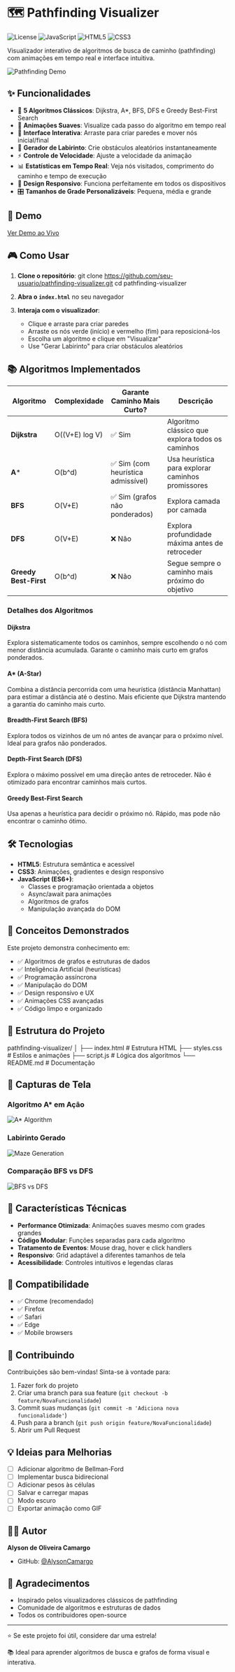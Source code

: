 # 🗺️ Pathfinding Visualizer

![License](https://img.shields.io/badge/license-MIT-blue.svg)
![JavaScript](https://img.shields.io/badge/javascript-ES6+-yellow.svg)
![HTML5](https://img.shields.io/badge/html-5-orange.svg)
![CSS3](https://img.shields.io/badge/css-3-blue.svg)

Visualizador interativo de algoritmos de busca de caminho (pathfinding) com animações em tempo real e interface intuitiva.

![Pathfinding Demo](https://via.placeholder.com/800x400?text=Pathfinding+Visualizer+Demo)

## ✨ Funcionalidades

- 🧭 **5 Algoritmos Clássicos**: Dijkstra, A*, BFS, DFS e Greedy Best-First Search
- 🎨 **Animações Suaves**: Visualize cada passo do algoritmo em tempo real
- 🎯 **Interface Interativa**: Arraste para criar paredes e mover nós inicial/final
- 🧱 **Gerador de Labirinto**: Crie obstáculos aleatórios instantaneamente
- ⚡ **Controle de Velocidade**: Ajuste a velocidade da animação
- 📊 **Estatísticas em Tempo Real**: Veja nós visitados, comprimento do caminho e tempo de execução
- 📱 **Design Responsivo**: Funciona perfeitamente em todos os dispositivos
- 🎛️ **Tamanhos de Grade Personalizáveis**: Pequena, média e grande

## 🚀 Demo

[Ver Demo ao Vivo]()

## 🎮 Como Usar

1. **Clone o repositório**:
git clone https://github.com/seu-usuario/pathfinding-visualizer.git
cd pathfinding-visualizer


2. **Abra o `index.html`** no seu navegador

3. **Interaja com o visualizador**:
   - Clique e arraste para criar paredes
   - Arraste os nós verde (início) e vermelho (fim) para reposicioná-los
   - Escolha um algoritmo e clique em "Visualizar"
   - Use "Gerar Labirinto" para criar obstáculos aleatórios

## 📚 Algoritmos Implementados

| Algoritmo | Complexidade | Garante Caminho Mais Curto? | Descrição |
|-----------|-------------|------------------------------|-----------|
| **Dijkstra** | O((V+E) log V) | ✅ Sim | Algoritmo clássico que explora todos os caminhos |
| **A*** | O(b^d) | ✅ Sim (com heurística admissível) | Usa heurística para explorar caminhos promissores |
| **BFS** | O(V+E) | ✅ Sim (grafos não ponderados) | Explora camada por camada |
| **DFS** | O(V+E) | ❌ Não | Explora profundidade máxima antes de retroceder |
| **Greedy Best-First** | O(b^d) | ❌ Não | Segue sempre o caminho mais próximo do objetivo |

### Detalhes dos Algoritmos

#### Dijkstra
Explora sistematicamente todos os caminhos, sempre escolhendo o nó com menor distância acumulada. Garante o caminho mais curto em grafos ponderados.

#### A* (A-Star)
Combina a distância percorrida com uma heurística (distância Manhattan) para estimar a distância até o destino. Mais eficiente que Dijkstra mantendo a garantia do caminho mais curto.

#### Breadth-First Search (BFS)
Explora todos os vizinhos de um nó antes de avançar para o próximo nível. Ideal para grafos não ponderados.

#### Depth-First Search (DFS)
Explora o máximo possível em uma direção antes de retroceder. Não é otimizado para encontrar caminhos mais curtos.

#### Greedy Best-First Search
Usa apenas a heurística para decidir o próximo nó. Rápido, mas pode não encontrar o caminho ótimo.

## 🛠️ Tecnologias

- **HTML5**: Estrutura semântica e acessível
- **CSS3**: Animações, gradientes e design responsivo
- **JavaScript (ES6+)**: 
  - Classes e programação orientada a objetos
  - Async/await para animações
  - Algoritmos de grafos
  - Manipulação avançada do DOM

## 🎯 Conceitos Demonstrados

Este projeto demonstra conhecimento em:
- ✅ Algoritmos de grafos e estruturas de dados
- ✅ Inteligência Artificial (heurísticas)
- ✅ Programação assíncrona
- ✅ Manipulação do DOM
- ✅ Design responsivo e UX
- ✅ Animações CSS avançadas
- ✅ Código limpo e organizado

## 📂 Estrutura do Projeto
pathfinding-visualizer/
│
├── index.html # Estrutura HTML
├── styles.css # Estilos e animações
├── script.js # Lógica dos algoritmos
└── README.md # Documentação


## 🎨 Capturas de Tela

### Algoritmo A* em Ação
![A* Algorithm](https://via.placeholder.com/600x300?text=A*+Algorithm)

### Labirinto Gerado
![Maze Generation](https://via.placeholder.com/600x300?text=Maze+Generation)

### Comparação BFS vs DFS
![BFS vs DFS](https://via.placeholder.com/600x300?text=BFS+vs+DFS)

## 🌟 Características Técnicas

- **Performance Otimizada**: Animações suaves mesmo com grades grandes
- **Código Modular**: Funções separadas para cada algoritmo
- **Tratamento de Eventos**: Mouse drag, hover e click handlers
- **Responsivo**: Grid adaptável a diferentes tamanhos de tela
- **Acessibilidade**: Controles intuitivos e legendas claras

## 📱 Compatibilidade

- ✅ Chrome (recomendado)
- ✅ Firefox
- ✅ Safari
- ✅ Edge
- ✅ Mobile browsers

## 🤝 Contribuindo

Contribuições são bem-vindas! Sinta-se à vontade para:

1. Fazer fork do projeto
2. Criar uma branch para sua feature (`git checkout -b feature/NovaFuncionalidade`)
3. Commit suas mudanças (`git commit -m 'Adiciona nova funcionalidade'`)
4. Push para a branch (`git push origin feature/NovaFuncionalidade`)
5. Abrir um Pull Request

## 💡 Ideias para Melhorias

- [ ] Adicionar algoritmo de Bellman-Ford
- [ ] Implementar busca bidirecional
- [ ] Adicionar pesos às células
- [ ] Salvar e carregar mapas
- [ ] Modo escuro
- [ ] Exportar animação como GIF

## 👨‍💻 Autor

**Alyson de Oliveira Camargo**
- GitHub: [@AlysonCamargo](https://github.com/AlysonCamargo)


## 🙏 Agradecimentos

- Inspirado pelos visualizadores clássicos de pathfinding
- Comunidade de algoritmos e estruturas de dados
- Todos os contribuidores open-source

---

⭐ Se este projeto foi útil, considere dar uma estrela!

📚 Ideal para aprender algoritmos de busca e grafos de forma visual e interativa.

